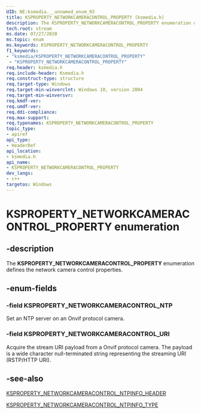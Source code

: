 ```yaml
---
UID: NE:ksmedia.__unnamed_enum_93
title: KSPROPERTY_NETWORKCAMERACONTROL_PROPERTY (ksmedia.h)
description: The KSPROPERTY_NETWORKCAMERACONTROL_PROPERTY enumeration defines the network camera control properties.
tech.root: stream
ms.date: 07/27/2020
ms.topic: enum
ms.keywords: KSPROPERTY_NETWORKCAMERACONTROL_PROPERTY
f1_keywords:
- "ksmedia/KSPROPERTY_NETWORKCAMERACONTROL_PROPERTY"
 - "KSPROPERTY_NETWORKCAMERACONTROL_PROPERTY"
req.header: ksmedia.h
req.include-header: Ksmedia.h
req.construct-type: structure
req.target-type: Windows
req.target-min-winverclnt: Windows 10, version 2004
req.target-min-winversvr:
req.kmdf-ver:
req.umdf-ver:
req.ddi-compliance:
req.max-support:
req.typenames: KSPROPERTY_NETWORKCAMERACONTROL_PROPERTY
topic_type: 
- apiref
api_type: 
- HeaderDef
api_location: 
- ksmedia.h
api_name: 
- KSPROPERTY_NETWORKCAMERACONTROL_PROPERTY
dev_langs:
- c++
targetos: Windows
---
```


# KSPROPERTY_NETWORKCAMERACONTROL_PROPERTY enumeration

## -description

The **KSPROPERTY_NETWORKCAMERACONTROL_PROPERTY** enumeration defines the network camera control properties.

## -enum-fields

### -field KSPROPERTY_NETWORKCAMERACONTROL_NTP

Set an NTP server on an Onvif protocol camera.

### -field KSPROPERTY_NETWORKCAMERACONTROL_URI

Acquire the stream URI payload from a Onvif protocol camera. The payload is a wide character null-terminated string representing the streaming URI (RSTP/HTTP URI).

## -see-also

[KSPROPERTY_NETWORKCAMERACONTROL_NTPINFO_HEADER](https://docs.microsoft.com/windows-hardware/drivers/ddi/content/ksmedia/ns-ksmedia-ksproperty_networkcameracontrol_ntpinfo_header)

[KSPROPERTY_NETWORKCAMERACONTROL_NTPINFO_TYPE](https://docs.microsoft.com/windows-hardware/drivers/ddi/content/ksmedia/ne-ksmedia-ksproperty_networkcameracontrol_ntpinfo_type)
